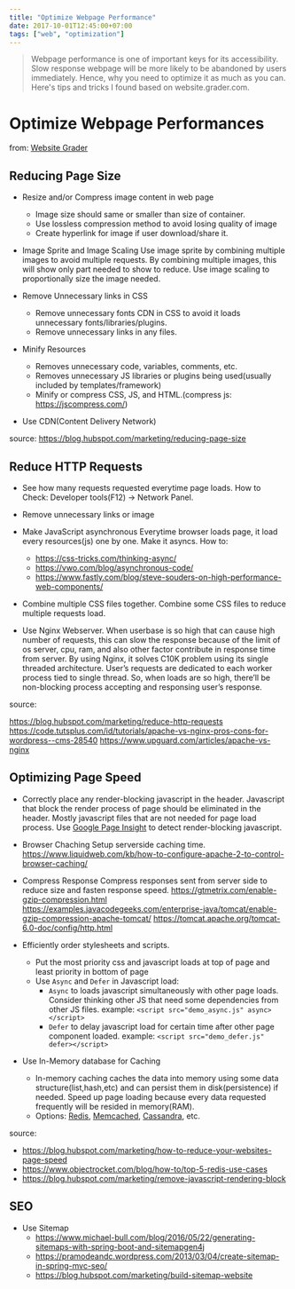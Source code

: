 ```yaml
---
title: "Optimize Webpage Performance"
date: 2017-10-01T12:45:00+07:00
tags: ["web", "optimization"]
---
```

>Webpage performance is one of important keys for its accessibility. Slow response webpage will be more likely to be abandoned by users immediately. Hence, why you need to optimize it as much as you can. Here's tips and tricks I found based on website.grader.com.
<!--more-->

# Optimize Webpage Performances
from: [Website Grader](https://website.grader.com)

## **Reducing Page Size**
- Resize and/or Compress image content in web page
  - Image size should same or smaller than size of container. 
  - Use lossless compression method to avoid losing quality of image
  - Create hyperlink for image if user download/share it.


- Image Sprite and Image Scaling
  Use image sprite by combining multiple images to avoid multiple requests. By combining multiple images, this will show only part needed to show to reduce.
  Use image scaling to proportionally size the image needed.


- Remove Unnecessary links in CSS
  - Remove unnecessary fonts CDN in CSS to avoid it loads unnecessary fonts/libraries/plugins.
  - Remove unnecessary links in any files.


- Minify Resources
  - Removes unnecessary code, variables, comments, etc.
  - Removes unnecessary JS libraries or plugins being used(usually included by templates/framework)
  - Minify or compress CSS, JS, and HTML.(compress js: https://jscompress.com/)


- Use CDN(Content Delivery Network)

source: https://blog.hubspot.com/marketing/reducing-page-size



## **Reduce HTTP Requests**
- See how many requests requested everytime page loads. How to Check: Developer tools(F12) → Network Panel.


- Remove unnecessary links or image


- Make JavaScript asynchronous
  Everytime browser loads page, it load every resources(js) one by one. Make it asyncs.
  How to:
  - https://css-tricks.com/thinking-async/
  - https://vwo.com/blog/asynchronous-code/
  - https://www.fastly.com/blog/steve-souders-on-high-performance-web-components/
  
- Combine multiple CSS files together.
  Combine some CSS files to reduce multiple requests load.


- Use Nginx Webserver.
  When userbase is so high that can cause high number of requests, this can slow the response because of the limit of os server, cpu, ram, and also other factor contribute in response time from server. By using Nginx, it solves C10K problem using its single threaded architecture. User’s requests are dedicated to each worker process tied to single thread. So, when loads are so high, there’ll be non-blocking process accepting and responsing user’s response.

source: 

  https://blog.hubspot.com/marketing/reduce-http-requests
  https://code.tutsplus.com/id/tutorials/apache-vs-nginx-pros-cons-for-wordpress--cms-28540
  https://www.upguard.com/articles/apache-vs-nginx
  


## **Optimizing Page Speed** 
- Correctly place any render-blocking javascript in the header.
  Javascript that block the render process of page should be eliminated in the header. Mostly javascript files that are not needed for page load process. Use [Google Page Insight](https://developers.google.com/speed/pagespeed/insights/?hl=id) to detect render-blocking javascript. 


- Browser Chaching
  Setup serverside caching time.
  https://www.liquidweb.com/kb/how-to-configure-apache-2-to-control-browser-caching/


- Compress Response
  Compress responses sent from server side to reduce size and fasten response speed.
  https://gtmetrix.com/enable-gzip-compression.html
  https://examples.javacodegeeks.com/enterprise-java/tomcat/enable-gzip-compression-apache-tomcat/
  https://tomcat.apache.org/tomcat-6.0-doc/config/http.html


- Efficiently order stylesheets and scripts.
  - Put the most priority css and javascript loads at top of page and least priority in bottom of page
  - Use `Async` and `Defer` in Javascript load:
    - `Async` to loads javascript simultaneously with other page loads. Consider thinking other JS that need some dependencies from other JS files.
      example: `<script src="demo_async.js" async></script>`
    - `Defer` to delay javascript load for certain time after other page component loaded.
      example: `<script src="demo_defer.js" defer></script>`


- Use In-Memory database for Caching
  - In-memory caching caches the data into memory using some data structure(list,hash,etc) and can persist them in disk(persistence) if needed. Speed up page loading because every data requested frequently will be resided in memory(RAM). 
  - Options: [Redis](https://redis.io/topics/introduction), [Memcached](https://memcached.org/about), [Cassandra](http://cassandra.apache.org/), etc.

source: 

  - https://blog.hubspot.com/marketing/how-to-reduce-your-websites-page-speed
  - https://www.objectrocket.com/blog/how-to/top-5-redis-use-cases
  - https://blog.hubspot.com/marketing/remove-javascript-rendering-block



## **SEO**
- Use Sitemap
  - https://www.michael-bull.com/blog/2016/05/22/generating-sitemaps-with-spring-boot-and-sitemapgen4j
  - https://pramodeandc.wordpress.com/2013/03/04/create-sitemap-in-spring-mvc-seo/
  - https://blog.hubspot.com/marketing/build-sitemap-website


